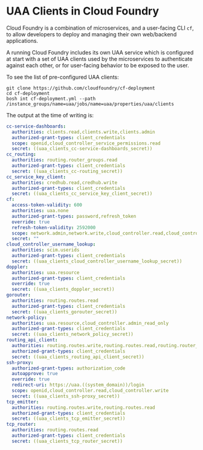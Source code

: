 # UAA Clients in Cloud Foundry

Cloud Foundry is a combination of microservices, and a user-facing CLI `cf`, to allow developers to deploy and managing their own web/backend applications.

A running Cloud Foundry includes its own UAA service which is configured at start with a set of UAA clients used by the microservices to authenticate against each other, or for user-facing behavior to be exposed to the user.

To see the list of pre-configured UAA clients:

```text
git clone https://github.com/cloudfoundry/cf-deployment
cd cf-deployment
bosh int cf-deployment.yml --path /instance_groups/name=uaa/jobs/name=uaa/properties/uaa/clients
```

The output at the time of writing is:

```yaml
cc-service-dashboards:
  authorities: clients.read,clients.write,clients.admin
  authorized-grant-types: client_credentials
  scope: openid,cloud_controller_service_permissions.read
  secret: ((uaa_clients_cc-service-dashboards_secret))
cc_routing:
  authorities: routing.router_groups.read
  authorized-grant-types: client_credentials
  secret: ((uaa_clients_cc-routing_secret))
cc_service_key_client:
  authorities: credhub.read,credhub.write
  authorized-grant-types: client_credentials
  secret: ((uaa_clients_cc_service_key_client_secret))
cf:
  access-token-validity: 600
  authorities: uaa.none
  authorized-grant-types: password,refresh_token
  override: true
  refresh-token-validity: 2592000
  scope: network.admin,network.write,cloud_controller.read,cloud_controller.write,openid,password.write,cloud_controller.admin,scim.read,scim.write,doppler.firehose,uaa.user,routing.router_groups.read,routing.router_groups.write,cloud_controller.admin_read_only,cloud_controller.global_auditor,perm.admin
  secret: ""
cloud_controller_username_lookup:
  authorities: scim.userids
  authorized-grant-types: client_credentials
  secret: ((uaa_clients_cloud_controller_username_lookup_secret))
doppler:
  authorities: uaa.resource
  authorized-grant-types: client_credentials
  override: true
  secret: ((uaa_clients_doppler_secret))
gorouter:
  authorities: routing.routes.read
  authorized-grant-types: client_credentials
  secret: ((uaa_clients_gorouter_secret))
network-policy:
  authorities: uaa.resource,cloud_controller.admin_read_only
  authorized-grant-types: client_credentials
  secret: ((uaa_clients_network_policy_secret))
routing_api_client:
  authorities: routing.routes.write,routing.routes.read,routing.router_groups.read
  authorized-grant-types: client_credentials
  secret: ((uaa_clients_routing_api_client_secret))
ssh-proxy:
  authorized-grant-types: authorization_code
  autoapprove: true
  override: true
  redirect-uri: https://uaa.((system_domain))/login
  scope: openid,cloud_controller.read,cloud_controller.write
  secret: ((uaa_clients_ssh-proxy_secret))
tcp_emitter:
  authorities: routing.routes.write,routing.routes.read
  authorized-grant-types: client_credentials
  secret: ((uaa_clients_tcp_emitter_secret))
tcp_router:
  authorities: routing.routes.read
  authorized-grant-types: client_credentials
  secret: ((uaa_clients_tcp_router_secret))
```
